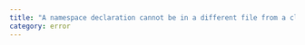 ```yaml
---
title: "A namespace declaration cannot be in a different file from a class or function with which it is merged."
category: error
---
```

